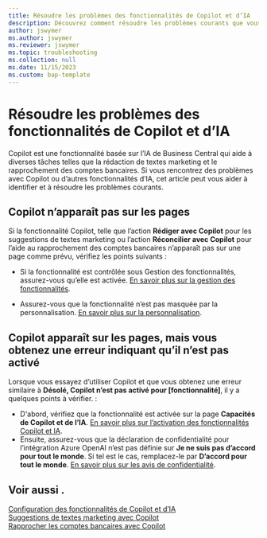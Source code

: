 ```yaml
---
title: Résoudre les problèmes des fonctionnalités de Copilot et d’IA
description: Découvrez comment résoudre les problèmes courants que vous pourriez rencontrer lorsque vous travaillez avec les fonctionnalités Copilot et IA dans Business Central.
author: jswymer
ms.author: jswymer
ms.reviewer: jswymer
ms.topic: troubleshooting
ms.collection: null
ms.date: 11/15/2023
ms.custom: bap-template
---
```

# Résoudre les problèmes des fonctionnalités de Copilot et d’IA

Copilot est une fonctionnalité basée sur l’IA de Business Central qui aide à diverses tâches telles que la rédaction de textes marketing et le rapprochement des comptes bancaires. Si vous rencontrez des problèmes avec Copilot ou d’autres fonctionnalités d’IA, cet article peut vous aider à identifier et à résoudre les problèmes courants.

## Copilot n’apparaît pas sur les pages

Si la fonctionnalité Copilot, telle que l’action **Rédiger avec Copilot** pour les suggestions de textes marketing ou l’action **Réconcilier avec Copilot** pour l’aide au rapprochement des comptes bancaires n’apparaît pas sur une page comme prévu, vérifiez les points suivants :

- Si la fonctionnalité est contrôlée sous Gestion des fonctionnalités, assurez-vous qu’elle est activée. [En savoir plus sur la gestion des fonctionnalités](admin-feature-management.md).

- Assurez-vous que la fonctionnalité n’est pas masquée par la personnalisation. [En savoir plus sur la personnalisation](ui-personalization-user.md).

## Copilot apparaît sur les pages, mais vous obtenez une erreur indiquant qu’il n’est pas activé

Lorsque vous essayez d’utiliser Copilot et que vous obtenez une erreur similaire à **Désolé, Copilot n’est pas activé pour \[fonctionnalité\]**, il y a quelques points à vérifier. :

- D'abord, vérifiez que la fonctionnalité est activée sur la page **Capacités de Copilot et de l’IA**. [En savoir plus sur l’activation des fonctionnalités Copilot et IA](enable-ai.md#activate-features). 
- Ensuite, assurez-vous que la déclaration de confidentialité pour l’intégration Azure OpenAI n’est pas définie sur **Je ne suis pas d’accord pour tout le monde**. Si tel est le cas, remplacez-le par **D’accord pour tout le monde**. [En savoir plus sur les avis de confidentialité](privacy-notices-status.md).

## Voir aussi .

[Configuration des fonctionnalités de Copilot et d’IA](enable-ai.md)  
[Suggestions de textes marketing avec Copilot](ai-overview.md)  
[Rapprocher les comptes bancaires avec Copilot](bank-reconciliation-with-copilot.md)  

